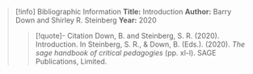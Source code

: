 >[!info] Bibliographic Information
>**Title:** Introduction
>**Author:** Barry Down and Shirley R. Steinberg
>**Year:** 2020
>>[!quote]- Citation
>>Down, B. and Steinberg, S. R. (2020). Introduction. In Steinberg, S. R., & Down, B. (Eds.). (2020). _The sage handbook of critical pedagogies_ (pp. xl-l). SAGE Publications, Limited.
